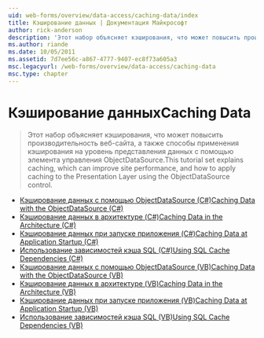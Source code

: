 ```yaml
---
uid: web-forms/overview/data-access/caching-data/index
title: Кэширование данных | Документация Майкрософт
author: rick-anderson
description: 'Этот набор объясняет кэширования, что может повысить производительность веб-сайта, а также способы применения кэширования на уровень представления данных с помощью элемента управления ObjectDataSource...'
ms.author: riande
ms.date: 10/05/2011
ms.assetid: 7d7ee56c-a867-4777-9407-ec8f73a605a3
msc.legacyurl: /web-forms/overview/data-access/caching-data
msc.type: chapter
---
```

<a name="caching-data"></a><span data-ttu-id="c373d-103">Кэширование данных</span><span class="sxs-lookup"><span data-stu-id="c373d-103">Caching Data</span></span>
====================
> <span data-ttu-id="c373d-104">Этот набор объясняет кэширования, что может повысить производительность веб-сайта, а также способы применения кэширования на уровень представления данных с помощью элемента управления ObjectDataSource.</span><span class="sxs-lookup"><span data-stu-id="c373d-104">This tutorial set explains caching, which can improve site performance, and how to apply caching to the Presentation Layer using the ObjectDataSource control.</span></span>


- [<span data-ttu-id="c373d-105">Кэширование данных с помощью ObjectDataSource (C#)</span><span class="sxs-lookup"><span data-stu-id="c373d-105">Caching Data with the ObjectDataSource (C#)</span></span>](caching-data-with-the-objectdatasource-cs.md)
- [<span data-ttu-id="c373d-106">Кэширование данных в архитектуре (C#)</span><span class="sxs-lookup"><span data-stu-id="c373d-106">Caching Data in the Architecture (C#)</span></span>](caching-data-in-the-architecture-cs.md)
- [<span data-ttu-id="c373d-107">Кэширование данных при запуске приложения (C#)</span><span class="sxs-lookup"><span data-stu-id="c373d-107">Caching Data at Application Startup (C#)</span></span>](caching-data-at-application-startup-cs.md)
- [<span data-ttu-id="c373d-108">Использование зависимостей кэша SQL (C#)</span><span class="sxs-lookup"><span data-stu-id="c373d-108">Using SQL Cache Dependencies (C#)</span></span>](using-sql-cache-dependencies-cs.md)
- [<span data-ttu-id="c373d-109">Кэширование данных с помощью ObjectDataSource (VB)</span><span class="sxs-lookup"><span data-stu-id="c373d-109">Caching Data with the ObjectDataSource (VB)</span></span>](caching-data-with-the-objectdatasource-vb.md)
- [<span data-ttu-id="c373d-110">Кэширование данных в архитектуре (VB)</span><span class="sxs-lookup"><span data-stu-id="c373d-110">Caching Data in the Architecture (VB)</span></span>](caching-data-in-the-architecture-vb.md)
- [<span data-ttu-id="c373d-111">Кэширование данных при запуске приложения (VB)</span><span class="sxs-lookup"><span data-stu-id="c373d-111">Caching Data at Application Startup (VB)</span></span>](caching-data-at-application-startup-vb.md)
- [<span data-ttu-id="c373d-112">Использование зависимостей кэша SQL (VB)</span><span class="sxs-lookup"><span data-stu-id="c373d-112">Using SQL Cache Dependencies (VB)</span></span>](using-sql-cache-dependencies-vb.md)
